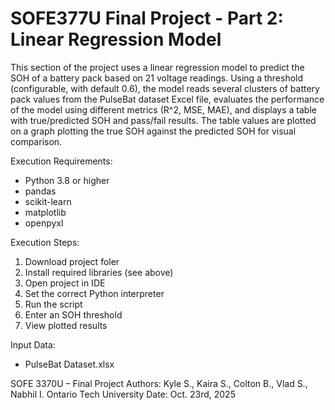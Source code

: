 # SOFE377U Final Project - Part 2: Linear Regression Model

This section of the project uses a linear regression model to predict the SOH of a battery pack based on 21 voltage readings. Using a threshold (configurable, with default 0.6), the model reads several clusters of battery pack values from the PulseBat dataset Excel file, evaluates the performance of the model using different metrics (R^2, MSE, MAE), and displays a table with true/predicted SOH and pass/fail results. The table values are plotted on a graph plotting the true SOH against the predicted SOH for visual comparison.

Execution Requirements:
- Python 3.8 or higher
- pandas
- scikit-learn
- matplotlib
- openpyxl

Execution Steps:
1. Download project foler
2. Install required libraries (see above)
3. Open project in IDE
4. Set the correct Python interpreter
5. Run the script
6. Enter an SOH threshold
7. View plotted results

Input Data:
- PulseBat Dataset.xlsx

SOFE 3370U – Final Project
Authors: Kyle S., Kaira S., Colton B., Vlad S., Nabhil I.
Ontario Tech University
Date: Oct. 23rd, 2025

